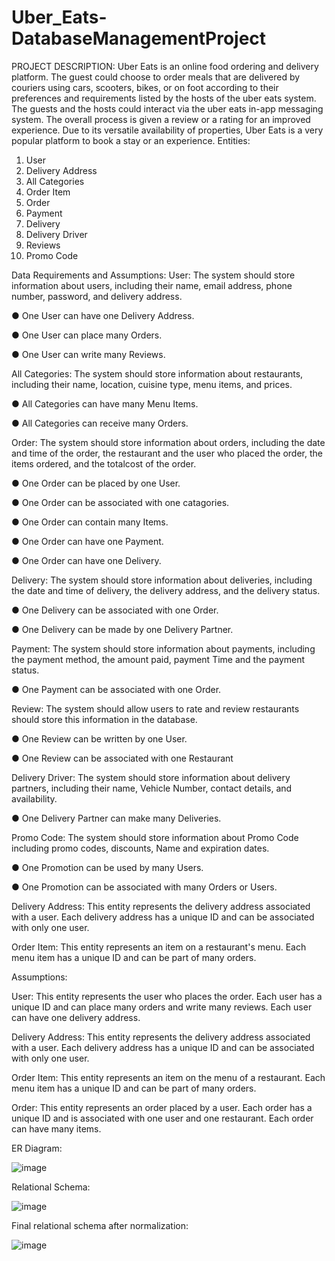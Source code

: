 # Uber_Eats-DatabaseManagementProject

PROJECT DESCRIPTION:
Uber Eats is an online food ordering and delivery platform. The guest could choose to order meals that are delivered by couriers using cars, scooters, bikes, or on foot according to their preferences and requirements listed by the hosts of the uber eats system. The guests and the hosts could interact via the uber eats in-app messaging system. The overall process is given a review or a rating for an improved experience. Due to its versatile availability of properties, Uber Eats is a very popular platform to book a stay or an experience.
Entities:

1.	User
2.	Delivery Address
3.	All Categories
4.	Order Item
5.	Order
6.	Payment
7.	Delivery
8.	Delivery Driver
9.	Reviews
10.	Promo Code
 
Data Requirements and Assumptions:
User: The system should store information about users, including their name, email address, phone number, password, and delivery address.

●	One User can have one Delivery Address.

●	One User can place many Orders.

●	One User can write many Reviews.

All Categories: The system should store information about restaurants, including their name, location, cuisine type, menu items, and prices.

●	All Categories can have many Menu Items.

●	All Categories can receive many Orders.

Order: The system should store information about orders, including the date and time of the order, the restaurant and the user who placed the order, the items ordered, and the totalcost of the order.

●	One Order can be placed by one User.

●	One Order can be associated with one catagories.

●	One Order can contain many Items.

●	One Order can have one Payment.

●	One Order can have one Delivery.

Delivery: The system should store information about deliveries, including the date and time of delivery, the delivery address, and the delivery status.

●	One Delivery can be associated with one Order.

●	One Delivery can be made by one Delivery Partner.

Payment: The system should store information about payments, including the payment method, the amount paid, payment Time and the payment status.

●	One Payment can be associated with one Order.

Review: The system should allow users to rate and review restaurants should store this information in the database.

●	One Review can be written by one User.

●	One Review can be associated with one Restaurant
 
Delivery Driver: The system should store information about delivery partners, including their name, Vehicle Number, contact details, and availability.

●	One Delivery Partner can make many Deliveries.

Promo Code: The system should store information about Promo Code including promo codes, discounts, Name and expiration dates.

●	One Promotion can be used by many Users.

●	One Promotion can be associated with many Orders or Users.

Delivery Address: This entity represents the delivery address associated with a user. Each delivery address has a unique ID and can be associated with only one user.

Order Item: This entity represents an item on a restaurant's menu. Each menu item has a unique ID and can be part of many orders.

Assumptions:

User: This entity represents the user who places the order. Each user has a unique ID and can place many orders and write many reviews. Each user can have one delivery address.

Delivery Address: This entity represents the delivery address associated with a user. Each delivery address has a unique ID and can be associated with only one user.

Order Item: This entity represents an item on the menu of a restaurant. Each menu item has a unique ID and can be part of many orders.

Order: This entity represents an order placed by a user. Each order has a unique ID and is associated with one user and one restaurant. Each order can have many items.


ER Diagram:

![image](https://github.com/06Bhavyathadiboina/Uber_Eats-DatabaseManagementProject/assets/129217214/0fc4e1e9-d0f5-4bff-a3be-0a699ee86d11)


Relational Schema:

![image](https://github.com/06Bhavyathadiboina/Uber_Eats-DatabaseManagementProject/assets/129217214/e1f9c769-4807-4153-a03b-ee1eee64cd87)

Final relational schema after normalization:

![image](https://github.com/06Bhavyathadiboina/Uber_Eats-DatabaseManagementProject/assets/129217214/19c1056d-c62c-45df-bd3e-6cb4feae14a6)


